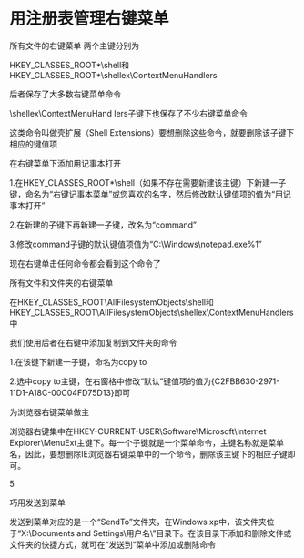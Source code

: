 # 用注册表管理右键菜单

所有文件的右键菜单
两个主键分别为

HKEY_CLASSES_ROOT\*\shell和HKEY_CLASSES_ROOT\*\shellex\ContextMenuHandlers

后者保存了大多数右键菜单命令

\shellex\ContextMenuHand lers子键下也保存了不少右键菜单命令

这类命令叫做壳扩展（Shell Extensions）要想删除这些命令，就要删除该子键下相应的键值项





在右键菜单下添加用记事本打开

1.在HKEY_CLASSES_ROOT\*\shell（如果不存在需要新建该主键）下新建一子键，命名为“右键记事本菜单”或您喜欢的名字，然后修改默认键值项的值为“用记事本打开”

2.在新建的子键下再新建一子键，改名为“command”

3.修改command子键的默认键值项值为“C:\Windows\notepad.exe%1”

现在右键单击任何命令都会看到这个命令了





所有文件和文件夹的右键菜单

在HKEY_CLASSES_ROOT\AllFilesystemObjects\shell和HKEY_CLASSES_ROOT\AllFilesystemObjects\shellex\ContextMenuHandlers中

我们使用后者在右键中添加复制到文件夹的命令

1.在该键下新建一子键，命名为copy to

2.选中copy to主键，在右窗格中修改“默认”键值项的值为{C2FBB630-2971-11D1-A18C-00C04FD75D13}即可





为浏览器右键菜单做主

浏览器右键集中在HKEY-CURRENT-USER\Software\Microsoft\Internet Explorer\MenuExt主键下。每一个子键就是一个菜单命令，主键名称就是菜单名，因此，要想删除IE浏览器右键菜单中的一个命令，删除该主键下的相应子键即可。


5


巧用发送到菜单

发送到菜单对应的是一个“SendTo”文件夹，在Windows xp中，该文件夹位于“X:\Documents and Settings\用户名\”目录下。在该目录下添加和删除文件或文件夹的快捷方式，就可在“发送到”菜单中添加或删除命令

